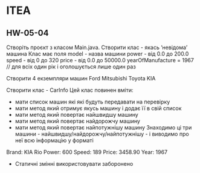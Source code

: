 # ITEA
## HW-05-04

Створіть проєкт з класом Main.java.
Створити клас - якась ‘невідома’ машина
Клас має поля
model - назва машини
power - від 0.0 до 200.0
speed - від 0 до 320
price - від 0.0 до 50000.0
yearOfManufacture  = 1967 //  для всіх один рік i оголошується лише один раз

Створити 4 екземпляри машин
Ford
Mitsubishi
Toyota
KIA

Створити клас - CarInfo
Цей клас повинен вміти:
- мати список машин які які будуть передавати на перевірку
- мати метод який отримує якусь машину і додає її в свій список
- мати метод який повертає найшвидшу машину
- мати метод який повертає найдорожчу машину
- мати метод який повертає найпотужнішу машину
  Знаходимо ці три машини - найшвидшу/найдорожчу/найпотужнішу - і  виводимо про неї всю інформацію у форматі

Brand: KIA Rio
Power: 600
Speed: 189
Price: 3458.90
Year:  1967



* Статичні змінні використовувати заборонено